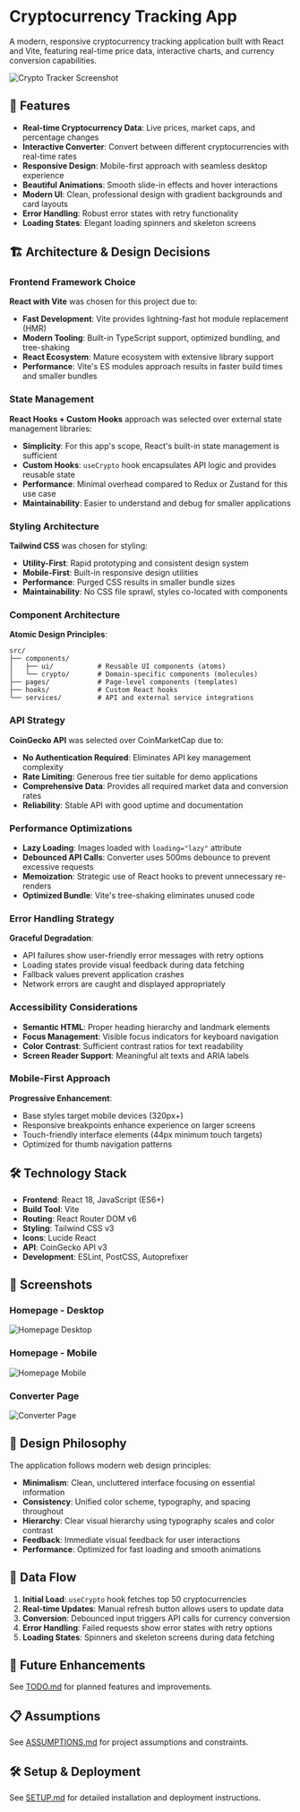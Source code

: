 # Cryptocurrency Tracking App

A modern, responsive cryptocurrency tracking application built with React and Vite, featuring real-time price data, interactive charts, and currency conversion capabilities.

![Crypto Tracker Screenshot](./screenshots/homepage.png)

## 🚀 Features

- **Real-time Cryptocurrency Data**: Live prices, market caps, and percentage changes
- **Interactive Converter**: Convert between different cryptocurrencies with real-time rates
- **Responsive Design**: Mobile-first approach with seamless desktop experience
- **Beautiful Animations**: Smooth slide-in effects and hover interactions
- **Modern UI**: Clean, professional design with gradient backgrounds and card layouts
- **Error Handling**: Robust error states with retry functionality
- **Loading States**: Elegant loading spinners and skeleton screens

## 🏗️ Architecture & Design Decisions

### Frontend Framework Choice
**React with Vite** was chosen for this project due to:
- **Fast Development**: Vite provides lightning-fast hot module replacement (HMR)
- **Modern Tooling**: Built-in TypeScript support, optimized bundling, and tree-shaking
- **React Ecosystem**: Mature ecosystem with extensive library support
- **Performance**: Vite's ES modules approach results in faster build times and smaller bundles

### State Management
**React Hooks + Custom Hooks** approach was selected over external state management libraries:
- **Simplicity**: For this app's scope, React's built-in state management is sufficient
- **Custom Hooks**: `useCrypto` hook encapsulates API logic and provides reusable state
- **Performance**: Minimal overhead compared to Redux or Zustand for this use case
- **Maintainability**: Easier to understand and debug for smaller applications

### Styling Architecture
**Tailwind CSS** was chosen for styling:
- **Utility-First**: Rapid prototyping and consistent design system
- **Mobile-First**: Built-in responsive design utilities
- **Performance**: Purged CSS results in smaller bundle sizes
- **Maintainability**: No CSS file sprawl, styles co-located with components

### Component Architecture
**Atomic Design Principles**:
```
src/
├── components/
│   ├── ui/           # Reusable UI components (atoms)
│   └── crypto/       # Domain-specific components (molecules)
├── pages/            # Page-level components (templates)
├── hooks/            # Custom React hooks
└── services/         # API and external service integrations
```

### API Strategy
**CoinGecko API** was selected over CoinMarketCap due to:
- **No Authentication Required**: Eliminates API key management complexity
- **Rate Limiting**: Generous free tier suitable for demo applications
- **Comprehensive Data**: Provides all required market data and conversion rates
- **Reliability**: Stable API with good uptime and documentation

### Performance Optimizations
- **Lazy Loading**: Images loaded with `loading="lazy"` attribute
- **Debounced API Calls**: Converter uses 500ms debounce to prevent excessive requests
- **Memoization**: Strategic use of React hooks to prevent unnecessary re-renders
- **Optimized Bundle**: Vite's tree-shaking eliminates unused code

### Error Handling Strategy
**Graceful Degradation**:
- API failures show user-friendly error messages with retry options
- Loading states provide visual feedback during data fetching
- Fallback values prevent application crashes
- Network errors are caught and displayed appropriately

### Accessibility Considerations
- **Semantic HTML**: Proper heading hierarchy and landmark elements
- **Focus Management**: Visible focus indicators for keyboard navigation
- **Color Contrast**: Sufficient contrast ratios for text readability
- **Screen Reader Support**: Meaningful alt texts and ARIA labels

### Mobile-First Approach
**Progressive Enhancement**:
- Base styles target mobile devices (320px+)
- Responsive breakpoints enhance experience on larger screens
- Touch-friendly interface elements (44px minimum touch targets)
- Optimized for thumb navigation patterns

## 🛠️ Technology Stack

- **Frontend**: React 18, JavaScript (ES6+)
- **Build Tool**: Vite
- **Routing**: React Router DOM v6
- **Styling**: Tailwind CSS v3
- **Icons**: Lucide React
- **API**: CoinGecko API v3
- **Development**: ESLint, PostCSS, Autoprefixer

## 📱 Screenshots

### Homepage - Desktop
![Homepage Desktop](./screenshots/homepage-desktop.png)

### Homepage - Mobile
![Homepage Mobile](./screenshots/homepage-mobile.png)

### Converter Page
![Converter Page](./screenshots/converter.png)

## 🎨 Design Philosophy

The application follows modern web design principles:

- **Minimalism**: Clean, uncluttered interface focusing on essential information
- **Consistency**: Unified color scheme, typography, and spacing throughout
- **Hierarchy**: Clear visual hierarchy using typography scales and color contrast
- **Feedback**: Immediate visual feedback for user interactions
- **Performance**: Optimized for fast loading and smooth animations

## 🔄 Data Flow

1. **Initial Load**: `useCrypto` hook fetches top 50 cryptocurrencies
2. **Real-time Updates**: Manual refresh button allows users to update data
3. **Conversion**: Debounced input triggers API calls for currency conversion
4. **Error Handling**: Failed requests show error states with retry options
5. **Loading States**: Spinners and skeleton screens during data fetching

## 🚀 Future Enhancements

See [TODO.md](./TODO.md) for planned features and improvements.

## 📋 Assumptions

See [ASSUMPTIONS.md](./ASSUMPTIONS.md) for project assumptions and constraints.

## 🛠️ Setup & Deployment

See [SETUP.md](./SETUP.md) for detailed installation and deployment instructions.
